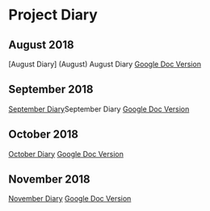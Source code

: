 # Project Diary
 
 
 ## August 2018
 [August Diary] (August) August Diary 
 [Google Doc Version](https://github.com/user/repo/blob/branch/other_file.md)
 
 ## September 2018
 [September Diary](September)September Diary
 [Google Doc Version](https://github.com/user/repo/blob/branch/other_file.md)
 
 ## October 2018
 [October Diary](October)
 [Google Doc Version](https://github.com/user/repo/blob/branch/other_file.md)
 
 ## November 2018
 [November Diary](November)
 [Google Doc Version](https://github.com/user/repo/blob/branch/other_file.md)
